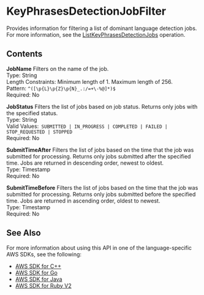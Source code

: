 # KeyPhrasesDetectionJobFilter<a name="API_KeyPhrasesDetectionJobFilter"></a>

Provides information for filtering a list of dominant language detection jobs\. For more information, see the [ListKeyPhrasesDetectionJobs](API_ListKeyPhrasesDetectionJobs.md) operation\.

## Contents<a name="API_KeyPhrasesDetectionJobFilter_Contents"></a>

 **JobName**   <a name="comprehend-Type-KeyPhrasesDetectionJobFilter-JobName"></a>
Filters on the name of the job\.  
Type: String  
Length Constraints: Minimum length of 1\. Maximum length of 256\.  
Pattern: `^([\p{L}\p{Z}\p{N}_.:/=+\-%@]*)$`   
Required: No

 **JobStatus**   <a name="comprehend-Type-KeyPhrasesDetectionJobFilter-JobStatus"></a>
Filters the list of jobs based on job status\. Returns only jobs with the specified status\.  
Type: String  
Valid Values:` SUBMITTED | IN_PROGRESS | COMPLETED | FAILED | STOP_REQUESTED | STOPPED`   
Required: No

 **SubmitTimeAfter**   <a name="comprehend-Type-KeyPhrasesDetectionJobFilter-SubmitTimeAfter"></a>
Filters the list of jobs based on the time that the job was submitted for processing\. Returns only jobs submitted after the specified time\. Jobs are returned in descending order, newest to oldest\.  
Type: Timestamp  
Required: No

 **SubmitTimeBefore**   <a name="comprehend-Type-KeyPhrasesDetectionJobFilter-SubmitTimeBefore"></a>
Filters the list of jobs based on the time that the job was submitted for processing\. Returns only jobs submitted before the specified time\. Jobs are returned in ascending order, oldest to newest\.  
Type: Timestamp  
Required: No

## See Also<a name="API_KeyPhrasesDetectionJobFilter_SeeAlso"></a>

For more information about using this API in one of the language\-specific AWS SDKs, see the following:
+  [AWS SDK for C\+\+](https://docs.aws.amazon.com/goto/SdkForCpp/comprehend-2017-11-27/KeyPhrasesDetectionJobFilter) 
+  [AWS SDK for Go](https://docs.aws.amazon.com/goto/SdkForGoV1/comprehend-2017-11-27/KeyPhrasesDetectionJobFilter) 
+  [AWS SDK for Java](https://docs.aws.amazon.com/goto/SdkForJava/comprehend-2017-11-27/KeyPhrasesDetectionJobFilter) 
+  [AWS SDK for Ruby V2](https://docs.aws.amazon.com/goto/SdkForRubyV2/comprehend-2017-11-27/KeyPhrasesDetectionJobFilter) 